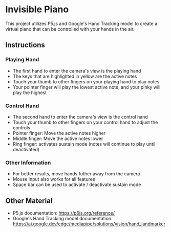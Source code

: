 # Invisible Piano
This project utilizes P5.js and Google's Hand Tracking model to create a virtual piano that can be controlled with your hands in the air.

## Instructions
### Playing Hand
- The first hand to enter the camera's view is the playing hand
- The keys that are highlighted in yellow are the active notes
- Touch your thumb to other fingers on your playing hand to play notes
- Your pointer finger will play the lowest active note, and your pinky will play the highest

### Control Hand
- The second hand to enter the camera's view is the control hand
- Touch your thumb to other fingers on your control hand to adjust the controls
- Pointer finger: Move the active notes higher
- Middle finger: Move the active notes lower
- Ring finger: activates sustain mode (notes will continue to play until deactivated)

### Other Information
- For better results, move hands futher away from the camera
- Mouse input also works for all features
- Space bar can be used to activate / deactivate sustain mode

## Other Material
- P5.js documentation: https://p5js.org/reference/
- Google's Hand Tracking model documentation: https://ai.google.dev/edge/mediapipe/solutions/vision/hand_landmarker
